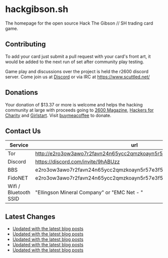 # hackgibson.sh
The homepage for the open source Hack The Gibson // SH trading card game.


## Contributing

To add your card just submit a pull request with your card's front art, it would be added to the next run of set after community play testing.

Game play and discussions over the project is held the r2600 discord server. Come join us at [Discord](https://discord.com/invite/9hABUzz) or via IRC at https://www.scuttled.net/


## Donations

Your donation of $13.37 or more is welcome and helps the hacking community at large with proceeds going to [2600 Magazine](https://2600.com/), [Hackers for Charity](https://hackersforcharity.org) and [Girlstart](https://girlstart.org).  Visit [buymeacoffee](https://www.buymeacoffee.com/hackgibson.sh) to donate.


## Contact Us

Service | url
-|-
Tor | http://e2ro3ow3awo7r2favn24n65ycc2qmzkoayn5r57e3f56nvjwdcgg32ad.onion
Discord | https://discord.com/invite/9hABUzz
BBS | e2ro3ow3awo7r2favn24n65ycc2qmzkoayn5r57e3f56nvjwdcgg32ad.onion:23
FidoNET | e2ro3ow3awo7r2favn24n65ycc2qmzkoayn5r57e3f56nvjwdcgg32ad.onion:24554
Wifi / Bluetooth SSID | "Ellingson Mineral Company" or "EMC Net - <fidonet address>"

## Latest Changes
<!-- BLOG-POST-LIST:START -->
- [Updated with the latest blog posts](https://github.com/DFW2600/hackgibson.sh/commit/58ef4487dd026142fab814fc7d6692344ed2aa14)
- [Updated with the latest blog posts](https://github.com/DFW2600/hackgibson.sh/commit/47eb5140d4af9bf89a83f29507f18e8327d0f924)
- [Updated with the latest blog posts](https://github.com/DFW2600/hackgibson.sh/commit/72ff0f2e406b962d2149684b6fb165a5db395e7e)
- [Updated with the latest blog posts](https://github.com/DFW2600/hackgibson.sh/commit/b71f032abbd4cde49188fd59c38c4f7acbf40cf6)
- [Updated with the latest blog posts](https://github.com/DFW2600/hackgibson.sh/commit/d6f81ffe3527eebe59281a98ea6fa1baef46d50c)
<!-- BLOG-POST-LIST:END -->
